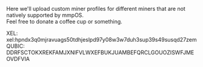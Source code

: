 Here we'll upload custom miner profiles for different miners that are not natively supported by mmpOS.  
Feel free to donate a coffee cup or something.

XEL: xel:hpndx3q0mjravuags50tdhjeslpd97y08w3w7duh3sup39s49susqd27zem  
QUBIC: DDRFSCTOKXREKFAMJXNIFVLWXEFBUKJUAMBEFQRCLGOUOZISWFJMEOVDFVIA
